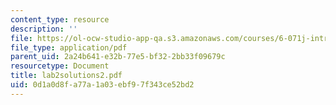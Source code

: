 ```yaml
---
content_type: resource
description: ''
file: https://ol-ocw-studio-app-qa.s3.amazonaws.com/courses/6-071j-introduction-to-electronics-signals-and-measurement-spring-2006/0d1a0d8fa77a1a03ebf97f343ce52bd2_lab2solutions2.pdf
file_type: application/pdf
parent_uid: 2a24b641-e32b-77e5-bf32-2bb33f09679c
resourcetype: Document
title: lab2solutions2.pdf
uid: 0d1a0d8f-a77a-1a03-ebf9-7f343ce52bd2
---
```

